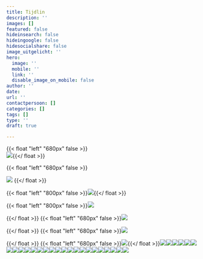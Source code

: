 ```yaml
---
title: Tijdlin
description: ''
images: []
featured: false
hideinsearch: false
hideingoogle: false
hidesocialshare: false
image_uitgelicht: ''
hero:
  image: ''
  mobile: ''
  link: ''
  disable_image_on_mobile: false
author: ''
date: 
url: ''
contactpersoon: []
categories: []
tags: []
type: ''
draft: true

---
```

{{< float "left" "680px" false >}}  
![](https://res.cloudinary.com/callvoip/image/upload/v1577777786/JAN_-_Vamos_niong2.png){{</ float >}}

{{< float "left" "680px" false >}}

![](https://res.cloudinary.com/callvoip/image/upload/v1577777809/JAN_-_CTI_l2tzxu.png)  {{</ float >}}

{{< float "left" "800px" false >}}![](https://res.cloudinary.com/callvoip/image/upload/v1577777953/FEB_-_audio_yvngyn.png){{</ float >}}

{{< float "left" "800px" false >}}![](https://res.cloudinary.com/callvoip/image/upload/v1577777972/MRT_-_click_to_dial_gpvitp.png)

{{</ float >}} {{< float "left" "680px" false >}}![](https://res.cloudinary.com/callvoip/image/upload/v1577777994/MRT_-_Qaller_update_u2b5yc.png)

{{</ float >}} {{< float "left" "680px" false >}}![](https://res.cloudinary.com/callvoip/image/upload/v1577778188/MRT_-_geuzenet_qaa7wf.png)

{{</ float >}} {{< float "left" "680px" false >}}![](https://res.cloudinary.com/callvoip/image/upload/v1577778207/MRT_-_Noordz_yscrpq.png){{</ float >}}![](https://res.cloudinary.com/callvoip/image/upload/v1577778222/APR_-_vamos_2.0_q3eosb.png)![](https://res.cloudinary.com/callvoip/image/upload/v1577778232/APR_-_1000_giswbe.png)![](https://res.cloudinary.com/callvoip/image/upload/v1577778254/MEI_-_Dion_ymlaix.png)![](https://res.cloudinary.com/callvoip/image/upload/v1577778274/JUL_-_Feature_Update_jvnqmf.png)![](https://res.cloudinary.com/callvoip/image/upload/v1577778307/JUL_-_Bereikbaarheidsmonitore_ahja7c.png)![](https://res.cloudinary.com/callvoip/image/upload/v1577778324/JUL_-_Multiple_Called_ID_dmgjse.png)![](https://res.cloudinary.com/callvoip/image/upload/v1577778338/JUL_-_Update_doorverbinden_ykzfpk.png)![](https://res.cloudinary.com/callvoip/image/upload/v1577778350/JUL_Panasonic-certificering_fhwgde.png)![](https://res.cloudinary.com/callvoip/image/upload/v1577778360/JUL_-_Tim_v_d_Horst_frllsx.png)![](https://res.cloudinary.com/callvoip/image/upload/v1577778374/AUG_-_Nieuw_Callvoip_logo_p3lau2.png)![](https://res.cloudinary.com/callvoip/image/upload/v1577778387/AUG_-_Nieuwe_Website_tdujxs.png)![](https://res.cloudinary.com/callvoip/image/upload/v1577778399/SEP_-_KPN_ISDN_Stopt_ledlmu.png)![](https://res.cloudinary.com/callvoip/image/upload/v1577778410/SEP_-_Roy_Liezen_qhh40g.png)![](https://res.cloudinary.com/callvoip/image/upload/v1577778467/SEP_-_Qaller_3.0_khc8ty.png)![](https://res.cloudinary.com/callvoip/image/upload/v1577778485/OKT_-_Tim_2.0_vlnjb3.png)![](https://res.cloudinary.com/callvoip/image/upload/v1577778501/NOV_-_Billboard_yodzkj.png)![](https://res.cloudinary.com/callvoip/image/upload/v1577778513/NOV_-_Promotiedagen_b6cov8.png)![](https://res.cloudinary.com/callvoip/image/upload/v1577778523/NOV_-_Forum_pey5nl.png)![](https://res.cloudinary.com/callvoip/image/upload/v1577778539/DEC_-_5_mythen_oddbvk.png)![](https://res.cloudinary.com/callvoip/image/upload/v1577778552/DEC_-_Kerst_imcyht.png)![](https://res.cloudinary.com/callvoip/image/upload/v1577778567/2020_fux94o.png)![](https://res.cloudinary.com/callvoip/image/upload/v1577778581/2020_-_SIP_Trunk_nkimxv.png)![](https://res.cloudinary.com/callvoip/image/upload/v1577778590/2020_-_waiting_position_ygmsit.png)![](https://res.cloudinary.com/callvoip/image/upload/v1577778604/2020_-_Provisioning_uc3ygd.png)![](https://res.cloudinary.com/callvoip/image/upload/v1577778616/2020_-_call_in_UC_q9jz9b.png)![](https://res.cloudinary.com/callvoip/image/upload/v1577778624/2020_-_2FA_cn4rby.png)